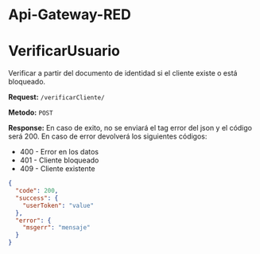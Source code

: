 # Api-Gateway-RED
# VerificarUsuario

Verificar a partir del documento de identidad si el cliente existe o está bloqueado.

**Request:** `/verificarCliente/`

**Metodo:** `POST`

**Response:**
En caso de exito, no se enviará el tag error del json y el código será 200.
En caso de error devolverá los siguientes códigos:

* 400 - Error en los datos
* 401 - Cliente bloqueado
* 409 - Cliente existente

```json
{
  "code": 200,
  "success": {
    "userToken": "value"
  },
  "error": {
    "msgerr": "mensaje"
  }
}
```